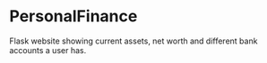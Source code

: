 # PersonalFinance
Flask website showing current assets, net worth and different bank accounts a user has.
